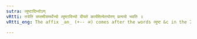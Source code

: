 ```yaml
---
sutra: व्युष्टादिभ्योऽण्
vRtti: तत्रेति सप्तमीसमर्थेभ्यो व्युष्टादिभ्यो दीयते कार्यमित्येतयोरण् प्रत्ययो भवति ॥
vRtti_eng: The affix _an_ (+-- अ) comes after the words व्युष्ट &c in the 7th case in construction, the sense of 'being given therein or done therein'.

---
```

